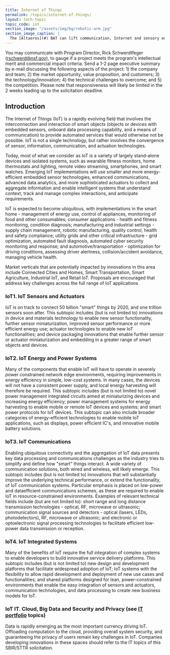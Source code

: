```yaml
---
title: Internet of Things
permalink: /topics/internet-of-things/
layout: tech-topic
topic_code: iot
section_image: "/assets/img/bg/robotic-arm.jpg"
section_image_caption: |
  The [Altaeros](#) BAT can lift communication, Internet and sensory equipment alongside the turbine to provide additional services for customers.
---
```



You may communicate with Program Director, Rick Schwerdtfeger (rschwerd@nsf.gov), to gauge if a project meets the program's intellectual merit and commercial impact criteria. Send a 1-2 page executive summary by e-mail discussing the following aspects of the project: 1) the company and team; 2) the market opportunity, value proposition, and customers; 3) the technology/innovation; 4) the technical challenges to overcome; and 5) the competition. Please note that responsiveness will likely be limited in the 2 weeks leading up to the solicitation deadline.

## Introduction
The Internet of Things (IoT) is a rapidly evolving field that involves the interconnection and interaction of smart objects (objects or devices with embedded sensors, onboard data processing capability, and a means of communication) to provide automated services that would otherwise not be possible. IoT is not a single technology, but rather involves the convergence of sensor, information, communication, and actuation technologies.

Today, most of what we consider as IoT is a variety of largely stand-alone devices and isolated systems, such as wearable fitness monitors, home thermostats and lighting, remote video streaming, smartphones, and smart watches. Emerging IoT implementations will use smaller and more energy- efficient embedded sensor technologies, enhanced communications, advanced data analytics, and more sophisticated actuators to collect and aggregate information and enable intelligent systems that understand context, track and manage complex interactions, and anticipate requirements.

IoT is expected to become ubiquitous, with implementations in the smart home - management of energy use, control of appliances, monitoring of food and other consumables; consumer applications - health and fitness monitoring, condition diagnosis; manufacturing and industrial settings - supply chain management, robotic manufacturing, quality control, health and safety compliance; utility grids and other critical infrastructure - grid optimization, automated fault diagnosis, automated cyber security monitoring and response; and automotive/transportation - optimization for driving conditions, assessing driver alertness, collision/accident avoidance, managing vehicle health.

Market verticals that are potentially impacted by innovations in this area include Connected Cities and Homes, Smart Transportation, Smart Agriculture, Industrial IoT, and Retail IoT. Proposals are encouraged that address key challenges across the full range of IoT applications

### IoT1. IoT Sensors and Actuators
IoT is on track to connect 50 billion "smart" things by 2020, and one trillion sensors soon after. This subtopic includes (but is not limited to) innovations in device and materials technology to enable new sensor functionality, further sensor miniaturization, improved sensor performance or more efficient energy use; actuator technologies to enable new IoT functionalities; and device packaging innovations that enable further sensor or actuator miniaturization and embedding in a greater range of smart objects and devices.

### IoT2. IoT Energy and Power Systems
Many of the components that enable IoT will have to operate in severely power constrained network edge environments, requiring improvements in energy efficiency in simple, low-cost systems. In many cases, the devices will not have a consistent power supply, and local energy harvesting will therefore be required. This subtopic includes (but is not limited to) novel power management integrated circuits aimed at miniaturizing devices and increasing energy efficiency; power management systems for energy harvesting to enable mobile or remote IoT devices and systems; and smart power protocols for IoT devices. This subtopic can also include broader categories of energy-efficient technologies to enable mobile IoT applications, such as displays, power efficient IC's, and innovative mobile battery solutions.

### IoT3. IoT Communications
Enabling ubiquitous connectivity and the aggregation of IoT data presents key data processing and communications challenges as the industry tries to simplify and define how "smart" things interact. A wide variety of communication solutions, both wired and wireless, will likely emerge. This subtopic includes (but is not limited to) innovations that will substantially improve the underlying technical performance, or extend the functionality, of IoT communication systems. Particular emphasis is placed on low-power and dataefficient communications schemes, as these are required to enable IoT in resource-constrained environments. Examples of relevant technical fields include (but are not limited to): short range and long distance transmission technologies - optical, RF, microwave or ultrasonic; communication signal sources and detectors - optical (lasers, LEDs, photodetectors), RF, microwave or ultrasonic; and electronic or optoelectronic signal processing technologies to facilitate efficient low-power data transmission or reception.

### IoT4. IoT Integrated Systems
Many of the benefits of IoT require the full integration of complex systems to enable developers to build innovative service delivery platforms. This subtopic includes (but is not limited to) new design and development platforms that facilitate widespread adoption of IoT; IoT systems with the flexibility to allow rapid development and deployment of new use cases and functionalities; and shared platforms designed for lean, power-constrained environments that enable the easy integration of sensors and actuators, communication technologies, and data processing to create new business models for IoT.

### IoT IT. Cloud, Big Data and Security and Privacy (see [IT portfolio]() topics)
Data is rapidly emerging as the most important currency driving IoT. Offloading computation to the cloud, providing overall system security, and guaranteeing the privacy of users remain key challenges in IoT. Companies developing innovations in these spaces should refer to the IT topics of this SBIR/STTR solicitation.
